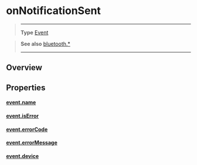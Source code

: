 # onNotificationSent

> --------------------- ------------------------------------------------------------------------------------------
> __Type__              [Event](https://docs.coronalabs.com/api/type/Event.html)


> __See also__          [bluetooth.*](/plugin/bluetooth/)
> --------------------- ------------------------------------------------------------------------------------------

## Overview

## Properties

#### [event.name](/plugin/bluetooth/type/Server/event/onNotificationSent/name)

#### [event.isError](/plugin/bluetooth/type/Server/event/onNotificationSent/isError)

#### [event.errorCode](/plugin/bluetooth/type/Server/event/onNotificationSent/errorCode)

#### [event.errorMessage](/plugin/bluetooth/type/Server/event/onNotificationSent/errorMessage)

#### [event.device](/plugin/bluetooth/type/Server/event/onNotificationSent/device)